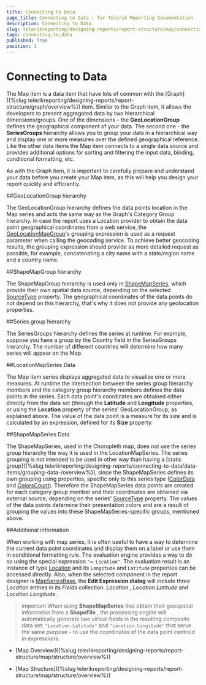 ```yaml
---
title: Connecting to Data
page_title: Connecting to Data | for Telerik Reporting Documentation
description: Connecting to Data
slug: telerikreporting/designing-reports/report-structure/map/connecting-to-data
tags: connecting,to,data
published: True
position: 1
---
```


# Connecting to Data



The Map item is a data item that have lots of common with the [Graph]({%slug telerikreporting/designing-reports/report-structure/graph/overview%}) item.         Similar to the Graph item, it allows the developers to present aggregated data by two hierarchical dimensions/groups.         One of the dimensions - the __GeoLocationGroup__  defines the geographical component of your data. The second one -         the __SeriesGroups__  hierarchy allows you to group your data in a hierarchical way and display one or more measures         over the defined geographical reference. Like the other data items the Map item connects to a single data source and provides         additional options for sorting and filtering the input data, binding, conditional formatting, etc.       

As with the Graph item, it is important to carefully prepare and understand your data before you create your Map item, as this will help you design your report quickly and         efficiently.       

##GeoLocationGroup hierarchy

The GeoLocationGroup hierarchy defines the data points location in the Map series and acts the same way as the Graph's Category Group hierarchy.           In case the report uses a Location provider to obtain the data point geographical coordinates from a web service, the           [GeoLocationMapGroup](/reporting/api/Telerik.Reporting.GeoLocationMapGroup)'s           grouping expression is used as a request parameter when calling the geocoding service. To achieve better geocoding results, the grouping           expression should provide as more detailed request as possible, for example, concatenating a city name with a state/region name and a country name.         

##ShapeMapGroup hierarchy

The ShapeMapGroup hierarchy is used only in [ShapeMapSeries](/reporting/api/Telerik.Reporting.ShapeMapSeries), which provide their           own spatial data source, depending on the selected [SourceType](/reporting/api/Telerik.Reporting.ShapeMapSeries#Telerik_Reporting_ShapeMapSeries_SourceType) property.           The geographical coordinates of the data points do not depend on this hierarchy, that's why it does not provide any geolocation properties.         

##Series group hierarchy

The SeriesGroups hierarchy defines the series at runtime. For example, suppose you have a group by the Country field in the SeriesGroups           hierarchy. The number of different countries will determine how many series will appear on the Map.         

##LocationMapSeries Data

The Map item series displays aggregated data to visualize one or more measures. At runtime the intersection between the series group hierarchy           members and the category group hierarchy members defines the data points in the series.           Each data point's coordinates are obtained either directly from the data set (through the __Latitude__  and __Longitude__            properties, or using the __Location__  property of the series' GeoLocationGroup, as explained above.           The value of the data point is a measure for its size and is calculated by an expression, defined for its __Size__  property.         

##ShapeMapSeries Data

The ShapeMapSeries, used in the Choropleth map, does not use the series group hierarchy the way it is used in the LocationMapSeries.           The series grouping is not intended to be used in other way than having a           [static group]({%slug telerikreporting/designing-reports/connecting-to-data/data-items/grouping-data-/overview%}), since the ShapeMapSeries defines           its own grouping using properties, specific only to this series type ([ColorData](/reporting/api/Telerik.Reporting.ShapeMapSeries#Telerik_Reporting_ShapeMapSeries_ColorData) and           [ColorsCount](/reporting/api/Telerik.Reporting.ShapeMapSeries#Telerik_Reporting_ShapeMapSeries_ColorsCount)).           Therefore the ShapeMapSeries data points are created for each category group member and their coordinates are obtained via external source, depending on           the series' [SourceType](/reporting/api/Telerik.Reporting.ShapeMapSeries#Telerik_Reporting_ShapeMapSeries_SourceType) property. The values of the data points           determine their presentation colors and are a result of grouping the values into these ShapeMapSeries-specific groups, mentioned above.         

##Additional information

When working with map series,           it is often useful to have a way to determine the current data point coordinates and display them on a label or use them in conditional formatting rule.           The evaluation engine provides a way to do so using the special expression `"= Location"`.           The evaluation result is an instance of type [Location](/reporting/api/Telerik.Reporting.Location)           and its `Longitude` and `Latitude` properties can be accessed directly.           Also, when the selected component in the report designer is [MapSeriesBase](/reporting/api/Telerik.Reporting.MapSeriesBase),           the __Edit Expression dialog__  will include three *Location*            entries in its *Fields*  collection: *Location* ,           *Location.Latitude*  and *Location.Longitude* .         

>important When using  __ShapeMapSeries__  that obtain their geospatial information from a  __ShapeFile__ ,             the processing engine will automatically generate two virtual fields in the resulting composite data set:             `"Location.Latitude"` and `"Location.Longitude"` that serve the same purpose - to use the             coordinates of the data point centroid in expressions.           


 * [Map Overview]({%slug telerikreporting/designing-reports/report-structure/map/structure/overview%})

 * [Map Structure]({%slug telerikreporting/designing-reports/report-structure/map/structure/overview%})
